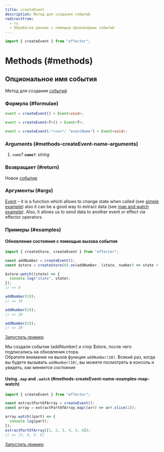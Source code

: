 ```yaml
---
title: createEvent
description: Метод для создания событий
redirectFrom:
  - ru
  - Обработка данных с помощью производных событий
---
```


```ts
import { createEvent } from "effector";
```

# Methods (#methods)

## Опциональное имя события

Метод для создания [событий](/ru/api/effector/Event)

### Формула (#formulae)

```ts
event = createEvent() > Event<void>;

event = createEvent<T>() > Event<T>;

event = createEvent(/*name*/ "eventName") > Event<void>;
```

### Arguments (#methods-createEvent-name-arguments)

1. `name`? **`name?`**: _string_

### Возвращает (#return)

Новое [событие](/ru/api/effector/Event)

### Аргументы (#args)

[Event](/en/api/effector/Event) – it is a function which allows to change state when called (see [simple example](#methods-createEvent-name-examples-simple)) also it can be a good way to extract data (see [map and watch example](#methods-createEvent-name-examples-map-watch)). Also, it allows us to send data to another event or effect via effector operators.

### Примеры (#examples)

#### Обновление состояния с помощью вызова события

```js
import { createStore, createEvent } from "effector";

const addNumber = createEvent();
const $store = createStore(0).on(addNumber, (state, number) => state + number);

$store.watch((state) => {
  console.log("state", state);
});
// => 0

addNumber(10);
// => 10

addNumber(10);
// => 20

addNumber(10);
// => 30
```

[Запустить пример](https://share.effector.dev/0OeoZMPc)

Мы создали событие (addNumber) и стор $store, после чего подписались на обновления стора.<br/>
Обратите внимание на вызов функции `addNumber(10)`. Всякий раз, когда вы будете вызывать `addNumber(10)`, вы можете посмотреть в консоль и увидеть, как меняется состояние

#### Using `.map` and `.watch` (#methods-createEvent-name-examples-map-watch)

```js
import { createEvent } from "effector";

const extractPartOfArray = createEvent();
const array = extractPartOfArray.map((arr) => arr.slice(2));

array.watch((part) => {
  console.log(part);
});
extractPartOfArray([1, 2, 3, 4, 5, 6]);
// => [3, 4, 5, 6]
```

[Запустить пример](https://share.effector.dev/4lWsZr2k)
